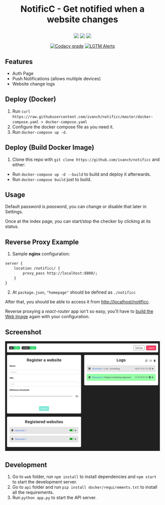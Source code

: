 <h1 align="center">
  <p align="center">NotificC - Get notified when a website changes</p>
</h1>
<p align="center">
  <a href="https://travis-ci.com/ivanch/notificc"><img src="https://travis-ci.com/ivanch/notificc.svg?token=EiwZJLp9isLBJ89qdmD6&branch=master"/></a>
  <a href="https://hub.docker.com/r/ivanch/notificc-api"><img src="https://images.microbadger.com/badges/image/ivanch/notificc-api.svg"/></a>
  <a href="https://hub.docker.com/r/ivanch/notificc-web"><img src="https://images.microbadger.com/badges/image/ivanch/notificc-web.svg"/></a>
</p>
<p align="center">
  <a href="https://app.codacy.com/manual/joseivanchechen/notificc/dashboard"><img alt="Codacy grade" src="https://img.shields.io/codacy/grade/4ab5b78493614268a7d6aa73ea41bcb6"></a>
<a href="https://lgtm.com/projects/g/ivanch/notificc/"><img alt="LGTM Alerts" src="https://img.shields.io/lgtm/alerts/github/ivanch/notificc"></a>

</p>

## Features
* Auth Page
* Push Notifications (allows multiple devices)
* Website change logs

## Deploy (Docker)
1. Run `curl https://raw.githubusercontent.com/ivanch/notificc/master/docker-compose.yaml > docker-compose.yaml`
2. Configure the docker compose file as you need it.
3. Run `docker-compose up -d`.

## Deploy (Build Docker Image)
1. Clone this repo with `git clone https://github.com/ivanch/notificc` and either:
* Run `docker-compose up -d --build` to build and deploy it afterwards.
* Run `docker-compose build` just to build.

## Usage
Default password is *password*, you can change or disable that later in Settings.

Once at the index page, you can start/stop the checker by clicking at its status.

## Reverse Proxy Example
1. Sample **nginx** configuration:
```nginx
server {
    location /notificc/ {
        proxy_pass http://localhost:8800/;
    }
}
```
2. At `package.json`, `"homepage"` should be defined as `./notificc`

After that, you should be able to access it from [http://localhost/notificc](http://localhost/notificc).

Reverse proxying a *react-router* app isn't so easy, you'll have to [build the Web Image](#deploy-build-docker-image) again with your configuration.

## Screenshot

![Index page](assets/index.png)

## Development
1. Go to `web` folder, run `npm install` to install dependencies and `npm start` to start the development server.
2. Go to `api` folder and run `pip install docker/requirements.txt` to install all the requirements.
3. Run `python app.py` to start the API server.
